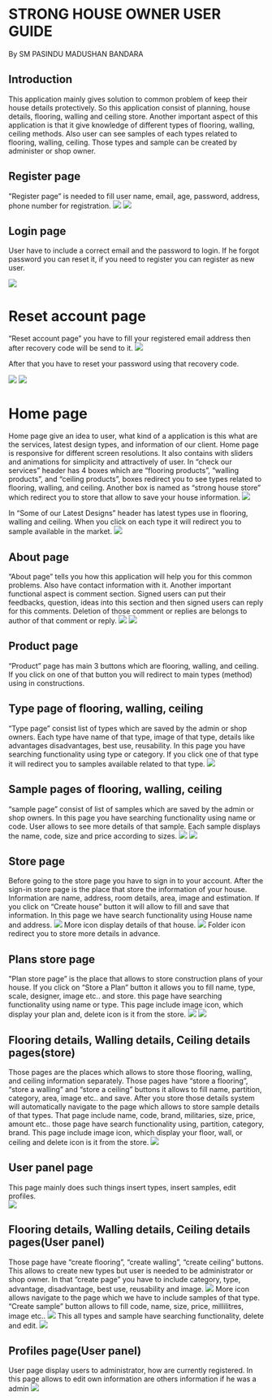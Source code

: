 # STRONG HOUSE OWNER USER GUIDE
By SM PASINDU MADUSHAN BANDARA

## Introduction
This application mainly gives solution to common problem of keep their house details protectively. So this application consist of planning, house details, flooring, walling and ceiling store. Another important aspect of this application is that it give knowledge of different types of flooring, walling, ceiling methods. Also user can see samples of each types related to flooring, walling, ceiling. Those types and sample can be created by administer or shop owner. 

## Register page 
"Register page” is needed to fill user name, email, age, password, address, phone number for registration.
![](https://github.com/pasindumadushan/StrongHouseOwner/blob/master/User%20Guide%20images/Register%20and%20login%20button.PNG) 
![](https://github.com/pasindumadushan/StrongHouseOwner/blob/master/User%20Guide%20images/Register.PNG)

## Login page
User have to include a correct email and the password to login. 
If he forgot password you can reset it, if you need to register you can register as new user.

![](https://github.com/pasindumadushan/StrongHouseOwner/blob/master/User%20Guide%20images/Login.PNG) 

# Reset account page
“Reset account page” you have to fill your registered email address then after recovery code will be send to it. 
![](https://github.com/pasindumadushan/StrongHouseOwner/blob/master/User%20Guide%20images/Reset%20mail%20entering.PNG)

After that you have to reset your password using that recovery code. 

![](https://github.com/pasindumadushan/StrongHouseOwner/blob/master/User%20Guide%20images/Reset%20to%20new%20password.PNG) 
![](https://github.com/pasindumadushan/StrongHouseOwner/blob/master/User%20Guide%20images/Main%20navigation.PNG) 

# Home page
Home page give an idea to user, what kind of a application is this what are the services, latest design types, and information of our client. Home page is responsive for different screen resolutions. It also contains with sliders and animations for simplicity and attractively of user.
In “check our services” header has 4 boxes which are “flooring products”, “walling products”, and “ceiling products”, boxes redirect you to see types related to flooring, walling, and ceiling. Another box is named as “strong house store” which redirect you to store that allow to save your house information. 
![](https://github.com/pasindumadushan/StrongHouseOwner/blob/master/User%20Guide%20images/Service.PNG) 

In “Some of our Latest Designs” header has latest types use in flooring, walling and ceiling. When you click on each type it will redirect you to sample available in the market.
![](https://github.com/pasindumadushan/StrongHouseOwner/blob/master/User%20Guide%20images/Recent%20item.PNG) 

## About page
“About page” tells you how this application will help you for this common problems. Also have contact information with it.
Another important functional aspect is comment section. Signed users can put their feedbacks, question, ideas into this section and then signed users can reply for this comments. Deletion of those comment or replies are belongs to author of that comment or reply.
![](https://github.com/pasindumadushan/StrongHouseOwner/blob/master/User%20Guide%20images/Comment.PNG) 
![](https://github.com/pasindumadushan/StrongHouseOwner/blob/master/User%20Guide%20images/Comment%20fill.PNG) 

## Product page
“Product” page has main 3 buttons which are flooring, walling, and ceiling. If you click on one of that button you will redirect to main types (method) using in constructions.

## Type page of flooring, walling, ceiling
“Type page” consist list of types which are saved by the admin or shop owners. Each type have name of that type, image of that type, details like advantages disadvantages, best use, reusability. In this page you have searching functionality using type or category. If you click one of that type it will redirect you to samples available related to that type.
![](https://github.com/pasindumadushan/StrongHouseOwner/blob/master/User%20Guide%20images/Types.PNG) 

## Sample pages of flooring, walling, ceiling
“sample page” consist of list of samples which are saved by the admin or shop owners. In this page you have searching functionality using name or code. User allows to see more details of that sample. Each sample displays the name, code, size and price according to sizes.
![](https://github.com/pasindumadushan/StrongHouseOwner/blob/master/User%20Guide%20images/Samples.PNG) 
![](https://github.com/pasindumadushan/StrongHouseOwner/blob/master/User%20Guide%20images/sample%20more.PNG) 

## Store page
Before going to the store page you have to sign in to your account. After the sign-in store page is the place that store the information of your house. Information are name, address, room details, area, image and estimation. If you click on “Create house” button it will allow to fill and save that information. In this page we have search functionality using House name and address.
![](https://github.com/pasindumadushan/StrongHouseOwner/blob/master/User%20Guide%20images/House%20details.PNG) 
More icon display details of that house.
![](https://github.com/pasindumadushan/StrongHouseOwner/blob/master/User%20Guide%20images/House%20more.PNG) 
Folder icon redirect you to store more details in advance.

## Plans store page
"Plan store page” is the place that allows to store construction plans of your house. If you click on “Store a Plan” button it allows you to fill name, type, scale, designer, image etc.. and store. this page have searching functionality using name or type.
This page include image icon, which display your plan and, delete icon is it from the store.
![](https://github.com/pasindumadushan/StrongHouseOwner/blob/master/User%20Guide%20images/Plan%20store.PNG) 
![](https://github.com/pasindumadushan/StrongHouseOwner/blob/master/User%20Guide%20images/image%20display.PNG) 

## Flooring details, Walling details, Ceiling details pages(store)
Those pages are the places which allows to store those flooring, walling, and ceiling information separately. Those pages have “store a flooring”, “store a walling” and “store a ceiling” buttons it allows to fill name, partition, category, area, image etc.. and save. After you store those details system will automatically navigate to the page which allows to store sample details of that types. That page include name, code, brand, militaries, size, price, amount etc..  those page have search functionality using, partition, category, brand.
This page include image icon, which display your floor, wall, or ceiling and delete icon is it from the store.
![](https://github.com/pasindumadushan/StrongHouseOwner/blob/master/User%20Guide%20images/Store%20More.PNG) 

## User panel page
This page mainly does such things insert types, insert samples, edit profiles.  
![](https://github.com/pasindumadushan/StrongHouseOwner/blob/master/User%20Guide%20images/User%20panel.PNG) 

## Flooring details, Walling details, Ceiling details pages(User panel)
Those page have “create flooring”, “create walling”, “create ceiling” buttons. This allows to create new types but user is needed to be administrator or shop owner. In that “create page” you have to include category, type, advantage, disadvantage, best use, reusability and image.
![](https://github.com/pasindumadushan/StrongHouseOwner/blob/master/User%20Guide%20images/User%20panel%20.PNG) 
More icon allows navigate to the page which we have to include samples of that type. “Create sample” button allows to fill code, name, size, price, millilitres, image etc..
![](https://github.com/pasindumadushan/StrongHouseOwner/blob/master/User%20Guide%20images/More%20user%20panel.PNG) 
This all types and sample have searching functionality, delete and  edit.
![](https://github.com/pasindumadushan/StrongHouseOwner/blob/master/User%20Guide%20images/Samples.PNG) 

## Profiles page(User panel)
User page display users to administrator, how are currently registered. 
In this page allows to edit own information are others information if he was a admin 
![](https://github.com/pasindumadushan/StrongHouseOwner/blob/master/User%20Guide%20images/profile%20details.PNG) 

